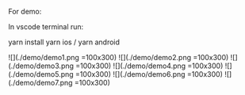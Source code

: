 For demo:

In vscode terminal run:

yarn install
yarn ios / yarn android

![](./demo/demo1.png =100x300)
![](./demo/demo2.png =100x300)
![](./demo/demo3.png =100x300)
![](./demo/demo4.png =100x300)
![](./demo/demo5.png =100x300)
![](./demo/demo6.png =100x300)
![](./demo/demo7.png =100x300)
